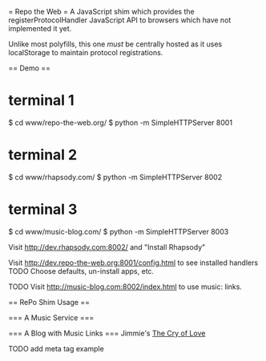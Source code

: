 = Repo the Web =
A JavaScript shim which provides the registerProtocolHandler JavaScript API to browsers which have not implemented it yet.

Unlike most polyfills, this one *must* be centrally hosted as it uses localStorage to maintain protocol registrations.

== Demo ==

  # terminal 1
  $ cd www/repo-the-web.org/
  $ python -m SimpleHTTPServer 8001
  # terminal 2
  $ cd www/rhapsody.com/
  $ python -m SimpleHTTPServer 8002
  # terminal 3
  $ cd www/music-blog.com/
  $ python -m SimpleHTTPServer 8003

Visit http://dev.rhapsody.com:8002/ and "Install Rhapsody"

Visit http://dev.repo-the-web.org:8001/config.html to see installed handlers
TODO Choose defaults, un-install apps, etc.

TODO Visit http://music-blog.com:8002/index.html to use music: links.

== RePo Shim Usage ==

=== A Music Service ===
<script src="http://dev.repo-the-web.org:8001/include.js"></script>
<script>
navigator.xregisterProtocolHandler('music', 'http://your-domain.com/rph/uri=%s', 'Great Music App');
</script>

=== A Blog with Music Links ===
Jimmie's <a href="music:musicbrainz.org/release/a5bbcaf9-5387-33e2-9411-902ac263666b">The Cry of Love</a>

TODO add meta tag example